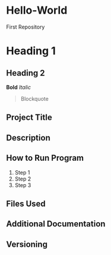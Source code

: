 # Hello-World
First Repository
# Heading 1
## Heading 2 
**Bold**
*Italic*
>Blockquote

## Project Title

## Description

## How to Run Program
1. Step 1
2. Step 2
3. Step 3

## Files Used

## Additional Documentation

## Versioning
